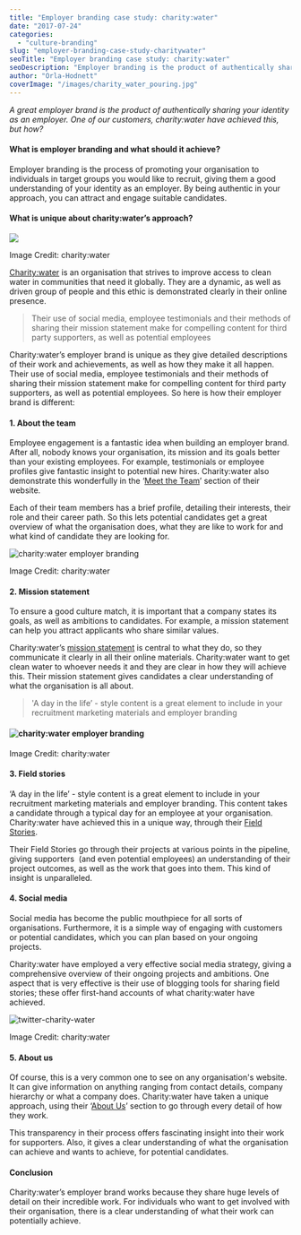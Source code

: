 ```yaml
---
title: "Employer branding case study: charity:water"
date: "2017-07-24"
categories:
  - "culture-branding"
slug: "employer-branding-case-study-charitywater"
seoTitle: "Employer branding case study: charity:water"
seoDescription: "Employer branding is the product of authentically sharing your identity as an employer. Charity:water have achieved this, but how?"
author: "Orla-Hodnett"
coverImage: "/images/charity_water_pouring.jpg"
---
```


_A great employer brand is the product of authentically sharing your identity as an employer. One of our customers, charity:water have achieved this, but how?_

#### **What is employer branding and what should it achieve?**

Employer branding is the process of promoting your organisation to individuals in target groups you would like to recruit, giving them a good understanding of your identity as an employer. By being authentic in your approach, you can attract and engage suitable candidates.

#### **What is unique about charity:water’s approach?**

![](/images/charity_water.png)

Image Credit: charity:water

[Charity:water](https://www.charitywater.org/stories/) is an organisation that strives to improve access to clean water in communities that need it globally. They are a dynamic, as well as driven group of people and this ethic is demonstrated clearly in their online presence.

> Their use of social media, employee testimonials and their methods of sharing their mission statement make for compelling content for third party supporters, as well as potential employees

Charity:water’s employer brand is unique as they give detailed descriptions of their work and achievements, as well as how they make it all happen. Their use of social media, employee testimonials and their methods of sharing their mission statement make for compelling content for third party supporters, as well as potential employees. So here is how their employer brand is different:

#### **1\. About the team**

Employee engagement is a fantastic idea when building an employer brand. After all, nobody knows your organisation, its mission and its goals better than your existing employees. For example, testimonials or employee profiles give fantastic insight to potential new hires. Charity:water also demonstrate this wonderfully in the ‘[Meet the Team](https://www.charitywater.org/about/staff.php)’ section of their website.

Each of their team members has a brief profile, detailing their interests, their role and their career path. So this lets potential candidates get a great overview of what the organisation does, what they are like to work for and what kind of candidate they are looking for.

![charity:water employer branding](/images/staff.jpg)

Image Credit: charity:water

#### **2\. Mission statement**

To ensure a good culture match, it is important that a company states its goals, as well as ambitions to candidates. For example, a mission statement can help you attract applicants who share similar values.

Charity:water’s [mission statement](https://www.charitywater.org/about/mission.php) is central to what they do, so they communicate it clearly in all their online materials. Charity:water want to get clean water to whoever needs it and they are clear in how they will achieve this. Their mission statement gives candidates a clear understanding of what the organisation is all about.

> 'A day in the life’ - style content is a great element to include in your recruitment marketing materials and employer branding

#### ![charity:water employer branding](/images/charitywater_2048-2000x1333.jpg)

Image Credit: charity:water

#### **3\. Field stories**

‘A day in the life’ - style content is a great element to include in your recruitment marketing materials and employer branding. This content takes a candidate through a typical day for an employee at your organisation. Charity:water have achieved this in a unique way, through their [Field Stories](https://www.charitywater.org/stories/).

Their Field Stories go through their projects at various points in the pipeline, giving supporters  (and even potential employees) an understanding of their project outcomes, as well as the work that goes into them. This kind of insight is unparalleled.

#### **4\. Social media**

Social media has become the public mouthpiece for all sorts of organisations. Furthermore, it is a simple way of engaging with customers or potential candidates, which you can plan based on your ongoing projects.

Charity:water have employed a very effective social media strategy, giving a comprehensive overview of their ongoing projects and ambitions. One aspect that is very effective is their use of blogging tools for sharing field stories; these offer first-hand accounts of what charity:water have achieved.

![twitter-charity-water](/images/twitter-charity-water.png)

Image Credit: charity:water

#### **5\. About us**

Of course, this is a very common one to see on any organisation's website. It can give information on anything ranging from contact details, company hierarchy or what a company does. Charity:water have taken a unique approach, using their ‘[About Us](https://www.charitywater.org/about/)’ section to go through every detail of how they work.

This transparency in their process offers fascinating insight into their work for supporters. Also, it gives a clear understanding of what the organisation can achieve and wants to achieve, for potential candidates.

#### **Conclusion**

Charity:water’s employer brand works because they share huge levels of detail on their incredible work. For individuals who want to get involved with their organisation, there is a clear understanding of what their work can potentially achieve.
